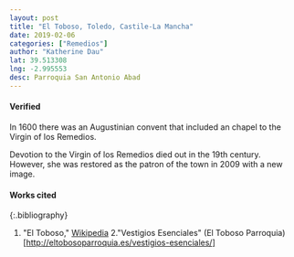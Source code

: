 ```yaml
---
layout: post
title: "El Toboso, Toledo, Castile-La Mancha"
date: 2019-02-06
categories: ["Remedios"]
author: "Katherine Dau"
lat: 39.513308
lng: -2.995553
desc: Parroquia San Antonio Abad
---
```

#### Verified
In 1600 there was an Augustinian convent that included an chapel to the Virgin of los Remedios.

Devotion to the Virgin of los Remedios died out in the 19th century. However, she was restored as the patron of the town in 2009 with a new image.

#### Works cited
{:.bibliography}
1. "El Toboso," [Wikipedia](https://es.wikipedia.org/wiki/El_Toboso)
2."Vestigios Esenciales" (El Toboso Parroquia)[http://eltobosoparroquia.es/vestigios-esenciales/]
